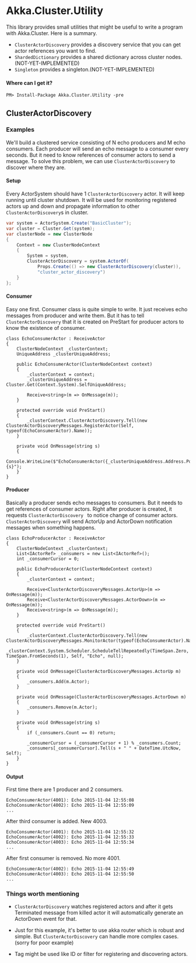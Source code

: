 # Akka.Cluster.Utility

This library provides small utilities that might be useful to write a program
with Akka.Cluster. Here is a summary.

 - `ClusterActorDiscovery`
   provides a discovery service that you can get actor references you want to find.
 - `ShardedDictionary`
   provides a shared dictionary across cluster nodes. (NOT-YET-IMPLEMENTED)
 - `Singleton`
   provides a singleton.(NOT-YET-IMPLEMENTED)

#### Where can I get it?

```
PM> Install-Package Akka.Cluster.Utility -pre
```

## ClusterActorDiscovery

### Examples

We'll build a clustered service consisting of N echo producers and M echo consumers.
Each producer will send an echo message to a consumer every seconds.
But it need to know references of consumer actors to send a message.
To solve this problem, we can use `ClusterActorDiscovery` to discover where they are.

#### Setup

Every ActorSystem should have 1 `ClusterActorDiscovery` actor. It will keep running until
cluster shutdown. It will be used for monitoring registered actors up and down and
propagate information to other `ClusterActorDiscovery`s in cluster.

```csharp
var system = ActorSystem.Create("BasicCluster");
var cluster = Cluster.Get(system);
var clusterNode = new ClusterNode
{
    Context = new ClusterNodeContext
    {
        System = system,
        ClusterActorDiscovery = system.ActorOf(
            Props.Create(() => new ClusterActorDiscovery(cluster)),
            "cluster_actor_discovery")
    }
};
```

#### Consumer

Easy one first. Consumer class is quite simple to write.
It just receives echo messages from producer and write them.
But it has to tell `ClusterActorDiscovery` that it is created on PreStart for producer actors
to know the existence of consumer.

```charp
class EchoConsumerActor : ReceiveActor
{
    ClusterNodeContext _clusterContext;
    UniqueAddress _clusterUniqueAddress;

    public EchoConsumerActor(ClusterNodeContext context)
    {
        _clusterContext = context;
        _clusterUniqueAddress = Cluster.Get(Context.System).SelfUniqueAddress;

        Receive<string>(m => OnMessage(m));
    }

    protected override void PreStart()
    {
        _clusterContext.ClusterActorDiscovery.Tell(new ClusterActorDiscoveryMessages.RegisterActor(Self, typeof(EchoConsumerActor).Name));
    }

    private void OnMessage(string s)
    {
        Console.WriteLine($"EchoConsumerActor({_clusterUniqueAddress.Address.Port}): {s}");
    }
}
```

#### Producer

Basically a producer sends echo messages to consumers. But it needs to get references
of consumer actors. Right after producer is created, it requests `ClusterActorDiscovery ` to
notice change of consumer actors. `ClusterActorDiscovery` will send ActorUp and ActorDown
notification messages when something happens.

```charp
class EchoProducerActor : ReceiveActor
{
    ClusterNodeContext _clusterContext;
    List<IActorRef> _consumers = new List<IActorRef>();
    int _consumerCursor = 0;

    public EchoProducerActor(ClusterNodeContext context)
    {
        _clusterContext = context;

        Receive<ClusterActorDiscoveryMessages.ActorUp>(m => OnMessage(m));
        Receive<ClusterActorDiscoveryMessages.ActorDown>(m => OnMessage(m));
        Receive<string>(m => OnMessage(m));
    }

    protected override void PreStart()
    {
        _clusterContext.ClusterActorDiscovery.Tell(new ClusterActorDiscoveryMessages.MonitorActor(typeof(EchoConsumerActor).Name));
        _clusterContext.System.Scheduler.ScheduleTellRepeatedly(TimeSpan.Zero, TimeSpan.FromSeconds(1), Self, "Echo", null);
    }

    private void OnMessage(ClusterActorDiscoveryMessages.ActorUp m)
    {
        _consumers.Add(m.Actor);
    }

    private void OnMessage(ClusterActorDiscoveryMessages.ActorDown m)
    {
        _consumers.Remove(m.Actor);
    }

    private void OnMessage(string s)
    {
        if (_consumers.Count == 0) return;

        _consumerCursor = (_consumerCursor + 1) % _consumers.Count;
        _consumers[_consumerCursor].Tell(s + " " + DateTime.UtcNow, Self);
    }
}
```

#### Output

First time there are 1 producer and 2 consumers.
```
EchoConsumerActor(4001): Echo 2015-11-04 12:55:08
EchoConsumerActor(4002): Echo 2015-11-04 12:55:09
...
```

After third consumer is added. New 4003.
```
EchoConsumerActor(4001): Echo 2015-11-04 12:55:32
EchoConsumerActor(4002): Echo 2015-11-04 12:55:33
EchoConsumerActor(4003): Echo 2015-11-04 12:55:34
...
```

After first consumer is removed. No more 4001.
```
EchoConsumerActor(4002): Echo 2015-11-04 12:55:49
EchoConsumerActor(4003): Echo 2015-11-04 12:55:50
...
```

### Things worth mentioning

 - `ClusterActorDiscovery` watches registered actors and after it gets Terminated
   message from killed actor it will automatically generate an ActorDown event
   for that.

 - Just for this example, it's better to use akka router which is robust and simple.
   But `ClusterActorDiscovery` can handle more complex cases. (sorry for poor example)

 - Tag might be used like ID or filter for registering and discovering actors.
